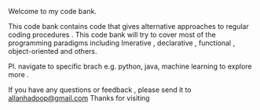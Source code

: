 Welcome to my code bank.

This code bank contains code that gives alternative approaches to regular coding procedures . This code bank will try to cover most of the programming paradigms including Imerative , declarative , functional , object-oriented and others.

Pl. navigate to specific brach e.g. python, java, machine learning to explore more .

If you have any questions or feedback , please send it to allanhadoop@gmail.com
Thanks for visiting
